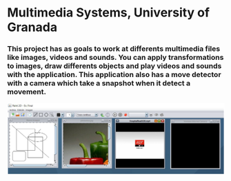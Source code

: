 # Multimedia Systems, University of Granada

### This project has as goals to work at differents multimedia files like images, videos and sounds. You can apply transformations to images, draw differents objects and play videos and sounds with the application. This application also has a move detector with a camera which take a snapshot when it detect a movement.

![Alt Multimedia Systems Application](/ImageApp.png)
